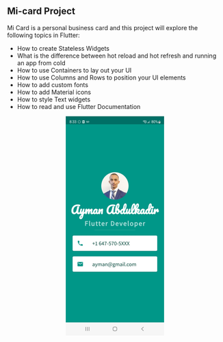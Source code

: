 ## Mi-card Project

Mi Card is a personal business card and this project will explore the following topics in Flutter:
* How to create Stateless Widgets
* What is the difference between hot reload and hot refresh and running an app from cold
* How to use Containers to lay out your UI
* How to use Columns and Rows to position your UI elements
* How to add custom fonts
* How to add Material icons
* How to style Text widgets
* How to read and use Flutter Documentation
<center><img src="images/app.jpeg"  width="230.5" height="512"></center>
